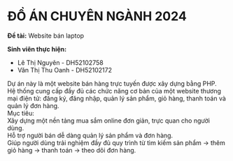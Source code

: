 # ĐỒ ÁN CHUYÊN NGÀNH 2024  

**Đề tài:** Website bán laptop  

**Sinh viên thực hiện:**  
- Lê Thị Nguyên - DH52102758  
- Văn Thị Thu Oanh - DH52102172  

Dự án này là một website bán hàng trực tuyến được xây dựng bằng PHP. <br>
Hệ thống cung cấp đầy đủ các chức năng cơ bản của một website thương mại điện tử: đăng ký, đăng nhập, quản lý sản phẩm, giỏ hàng, thanh toán và quản lý đơn hàng. <br>
Mục tiêu:<br>
Xây dựng một nền tảng mua sắm online đơn giản, trực quan cho người dùng.<br>
Hỗ trợ người bán dễ dàng quản lý sản phẩm và đơn hàng.<br>
Giúp người dùng trải nghiệm đầy đủ quy trình từ tìm kiếm sản phẩm → thêm giỏ hàng → thanh toán → theo dõi đơn hàng.

